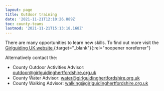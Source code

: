 ```yaml
---
layout: page
title: Outdoor training
date: '2021-11-21T12:10:26.889Z'
toc: county-teams
lastmod: '2021-11-21T15:13:18.168Z'
---
```


There are many opportunities to learn new skills. To find out more visit the [Girlguiding UK website <i class="fa fa-external-link"></i>](https://www.girlguiding.org.uk/making-guiding-happen/learning-and-development/leading-outdoor-adventures/){:target="_blank"}{:rel="noopener noreferrer"}

Alternatively contact the:
- County Outdoor Activities Advisor: <outdoor@girlguidinghertfordshire.org.uk>
- County Water Advisor: <water@girlguidinghertfordshire.org.uk>
- County Walking Advisor: <walking@girlguidinghertfordshire.org.uk>
